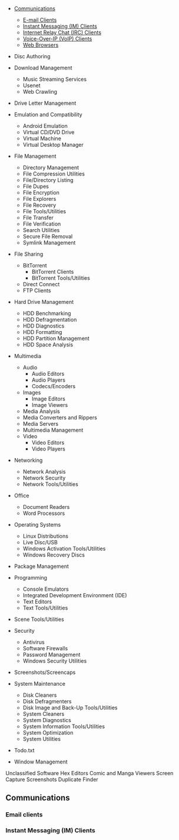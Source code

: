 - [Communications](#communications)
	- [E-mail Clients](#e-mail-clients)
	- [Instant Messaging (IM) Clients](#instant-messaging-im-clients)
	- [Internet Relay Chat (IRC) Clients](#internet-relay-chat-irc-clients)
	- [Voice-Over-IP (VoIP) Clients](voice-over-ip-voip-clients)
	- [Web Browsers](#web-browsers)

- Disc Authoring

- Download Management
	- Music Streaming Services
	- Usenet
	- Web Crawling

- Drive Letter Management

- Emulation and Compatibility
	- Android Emulation
	- Virtual CD/DVD Drive
	- Virtual Machine
	- Virtual Desktop Manager

- File Management
	- Directory Management
	- File Compression Utilities
	- File/Directory Listing
	- File Dupes
	- File Encryption
	- File Explorers
	- File Recovery
	- File Tools/Utilities
	- File Transfer
	- File Verification
	- Search Utilities
	- Secure File Removal
	- Symlink Management

- File Sharing 
	- BitTorrent
		- BitTorrent Clients
		- BitTorrent Tools/Utilities
	- Direct Connect
	- FTP Clients

- Hard Drive Management
	- HDD Benchmarking
	- HDD Defragmentation
	- HDD Diagnostics
	- HDD Formatting
	- HDD Partition Management
	- HDD Space Analysis

- Multimedia
	- Audio
		- Audio Editors
		- Audio Players
		- Codecs/Encoders
	- Images
		- Image Editors
		- Image Viewers
	- Media Analysis
	- Media Converters and Rippers
	- Media Servers
	- Multimedia Management
	- Video
		- Video Editors
		- Video Players

- Networking
	- Network Analysis
	- Network Security
	- Network Tools/Utilities

- Office
	- Document Readers
	- Word Processors

- Operating Systems
	- Linux Distributions
	- Live Disc/USB
	- Windows Activation Tools/Utilities
	- Windows Recovery Discs
	
- Package Management

- Programming
	- Console Emulators
	- Integrated Development Environment (IDE)
	- Text Editors
	- Text Tools/Utilities
	
- Scene Tools/Utilities

- Security
	- Antivirus
	- Software Firewalls
	- Password Management
	- Windows Security Utilities

- Screenshots/Screencaps

- System Maintenance
	- Disk Cleaners
	- Disk Defragmenters
	- Disk Image and Back-Up Tools/Utilities
	- System Cleaners
	- System Diagnostics
	- System Information Tools/Utilities
	- System Optimization
	- System Utilities

- Todo.txt

- Window Management

Unclassified Software
	Hex Editors
	Comic and Manga Viewers
	Screen Capture
	Screenshots
	Duplicate Finder

## Communications
### Email clients
### Instant Messaging (IM) Clients
